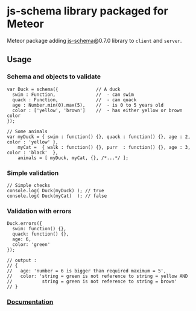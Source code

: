js-schema library packaged for Meteor
=================

Meteor package adding [js-schema](https://github.com/molnarg/js-schema)@0.7.0 library to `client` and `server`.

## Usage


### Schema and objects to validate

    var Duck = schema({              // A duck
      swim : Function,               //  - can swim
      quack : Function,              //  - can quack
      age : Number.min(0).max(5),    //  - is 0 to 5 years old
      color : ['yellow', 'brown']    //  - has either yellow or brown color
    });

    // Some animals
    var myDuck = { swim : function() {}, quack : function() {}, age : 2, color : 'yellow' },
        myCat =  { walk : function() {}, purr  : function() {}, age : 3, color : 'black'  },
        animals = [ myDuck, myCat, {}, /*...*/ ];

### Simple validation

    // Simple checks
    console.log( Duck(myDuck) ); // true
    console.log( Duck(myCat)  ); // false


### Validation with errors

    Duck.errors({
      swim: function() {},
      quack: function() {},
      age: 6,
      color: 'green'
    });

    // output :
    // {
    //   age: 'number = 6 is bigger than required maximum = 5',
    //   color: 'string = green is not reference to string = yellow AND
    //           string = green is not reference to string = brown'
    // }
    
    
### [Documentation](https://github.com/molnarg/js-schema)